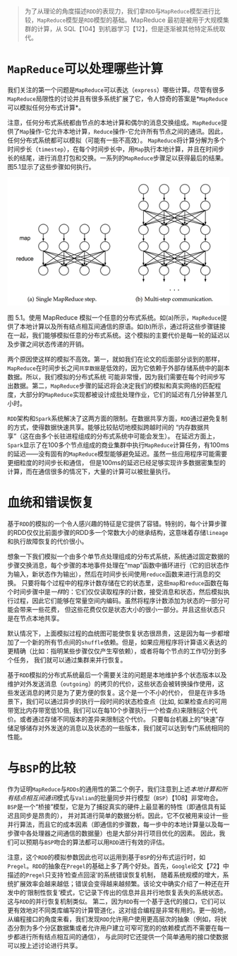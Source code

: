 > 为了从理论的角度描述`RDD`的表现力，我们拿`RDD`与`MapReduce`模型进行比较，`MapReduce`模型是`RDD`模型的基础。MapReduce 最初是被用于大规模集群的计算，从 SQL【104】到机器学习【12】，但是逐渐被其他特定系统取代。

# `MapReduce`可以处理哪些计算

我们关注的第一个问题是`MapReduce`可以表达（`express`）哪些计算。尽管有很多`MapReduce`局限性的讨论并且有很多系统扩展了它，令人惊奇的答案是*`MapReduce`可以模拟任何分布式计算*。

注意，任何分布式系统都由节点的本地计算和偶尔的消息交换组成。`MapReduce`提供了`Map`操作-它允许本地计算，`Reduce`操作-它允许所有节点之间的通讯。因此，任何分布式系统都可以模拟（可能有一些不高效）。
`MapReduce`将计算分解为多个时间步长（`timestep`），在每个时间步长中，用`Map`执行本地计算，并且在时间步长的结尾，进行消息打包和交换。一系列的`MapReduce`步骤足以获得最后的结果。图5.1显示了这些步骤如何执行。

![5.1](../images/5.1.png "single MapReduce and Multi communication")

图 5.1。使用 MapReduce 模拟一个任意的分布式系统。如(a)所示，`MapReduce`提供了本地计算以及所有结点相互间通信的原语。如(b)所示，通过将这些步骤链接在一起，我们能够模拟任意的分布式系统。这个模拟的主要代价是每一轮的延迟以及步骤之间状态传递的开销。

两个原因使这样的模拟不高效。第一，就如我们在论文的后面部分谈到的那样，`MapReduce`在时间步长之间`共享数据`是低效的，因为它依赖于外部存储系统中的副本数据。所以，我们模拟的分布式系统
可能非常慢，因为我们需要在每个时间步写出数据。第二，`MapReduce`步骤的延迟将会决定我们的模拟和真实网络的匹配程度，大部分的`MapReduce`实现都被设计成批处理作业，它们的延迟有几分钟甚至几小时。

`RDD`架构和`Spark`系统解决了这两方面的限制。在数据共享方面，`RDD`通过避免复制的方式，使得数据快速共享。能够比较贴切地模拟跨越时间的 “内存数据共享”（这在由多个长驻进程组成的分布式系统中可能会发生）。
在延迟方面上，`Spark`显示了在100多个节点组成的商业集群中执行`MapReduce`计算任务，有100ms的延迟——没有固有的`MapReduce`模型能够避免延迟。虽然一些应用程序可能需要更细粒度的时间步长和通信，
但是100ms的延迟已经足够实现许多数据密集型的计算，而在通信很多的情况下，大量的计算可以被批量执行。

# 血统和错误恢复

基于`RDD`的模拟的一个令人感兴趣的特征是它提供了容错。特别的，每个计算步骤的RDD仅仅比前面步骤的RDD多一个常数大小的继承结构，这意味着存储`lineage`和执行故障恢复的代价很小。

想象一下我们模拟一个由多个单节点处理组成的分布式系统，系统通过固定数据的步骤交换消息，每个步骤的本地事件处理在“map”函数中循环进行（它的旧状态作为输入，新状态作为输出），然后在时间步长间使用`reduce`函数来进行消息的交换。
只要将每个过程中的程序计数存储在它的状态里，这些`map`和`reduce`函数在每个时间步骤中是*一样*的：它们仅仅读取程序的计数，接受消息和状态，然后模拟执行过程，因此它们能够在常量空间内编码。虽然将程序计数添加为状态的一部分可能会带来一些花费，
但这些花费仅仅是状态大小的很小一部分。并且这些状态只是在节点本地共享。

默认情况下，上面模拟过程的血统图可能使恢复状态很昂贵，这是因为每一步都增加了一个新的所有节点间的`shuffle`依赖。但是，如果应用程序将计算语义表达的更精确（比如：指明某些步骤仅仅产生窄依赖），或者将每个节点的工作切分到多个任务，
我们就可以通过集群来并行恢复。

基于`RDD`模拟的分布式系统最后一个需要关注的问题是本地维护多个状态版本以及维护对外发送消息（`outgoing`）的拷贝的代价，这些状态会被转换操作使用，这些发送消息的拷贝是为了更方便的恢复。这个是一个不小的代价，
但是在许多场景下，我们可以通过异步的执行一段时间的状态检查点（比如, 如果检查点的可用带宽比内存带宽低10倍, 我们可以在每10个步骤执行一个检查点)来限制这个代价。或者通过存储不同版本的差异来限制这个代价。
只要每台机器上的“快速”存储足够储存对外发送的消息以及状态的一些版本，我们就可以达到专门系统相同的性能。

# 与`BSP`的比较

作为证明`MapReduce`与`RDDs`的通用性的第二个例子，我们注意到上述*本地计算和所有结点相互间通讯*模式与`Valian`的批量同步并行模型（`BSP`）【108】非常吻合。`BSP`是一个“桥接”模型，它是为了捕捉真实的硬件上最显著的特性（即通信具有延迟且同步是昂贵的），
并对其进行简单的数据分析。因此，它不仅被用来设计一些并行算法，而且它的成本因素（即通信的步骤数，每一步中的本地计算量以及每一步骤中各处理器之间通信的数据量）也是大部分并行项目优化的因素。
因此，我们可以预期与`BSP`吻合的算法都可以用`RDD`进行有效的评估。

注意，这个`RDD`的模拟参数因此也可以运用到基于`BSP`的分布式运行时，如`Pregel`。`RDD`的抽象在`Pregel`的基础上多了两个好处。首先，`Google`论文【72】中描述的`Pregel`只支持‘检查点回滚’的系统错误恢复机制，
随着系统规模的增大，系统扩展效率会越来越低；错误会变得越来越频繁。该论文中确实介绍了一种还在开发中的‘限制性恢复’模式，它记录下传出的信息并且并行地恢复丢失的系统状态。这与`RDD`的并行恢复机制类似。
第二，因为`RDD`有一个基于迭代的接口，它们可以更有效地对不同类库编写的计算管道化，这对组合编程是非常有用的。更一般地，从编程接口的角度来看，我们发现`RDD`允许用户使用更高层次的抽象（例如，将状态分割为多个分区数据集或者允许用户建立可窄可宽的的依赖模式而不需要在每一步都进行所有结点相互间的通信），
与此同时它还提供一个简单通用的接口使数据可以按上述讨论进行共享。
